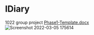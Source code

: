 # IDiary
1022 group project
[Phase1-Template.docx](https://github.com/mikeleboss/IDiary/files/8102859/Phase1-Template.docx)
![Screenshot 2022-03-05 175614](https://user-images.githubusercontent.com/92070065/156903320-a5bd93f4-b788-4026-a771-576bdaea1f4a.png)

